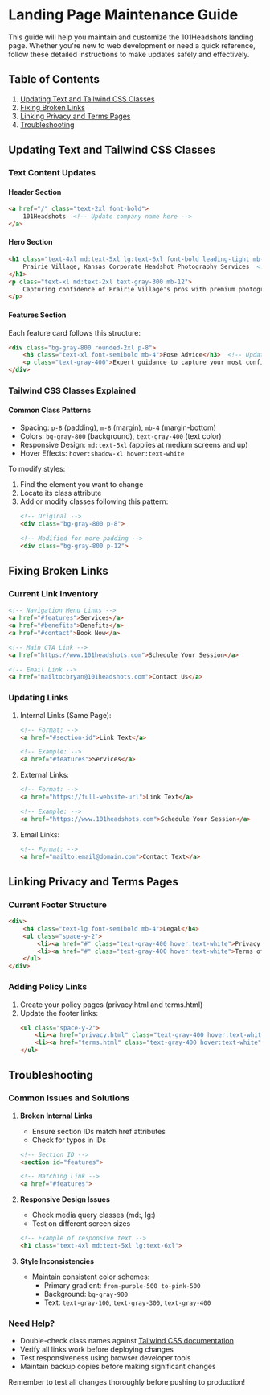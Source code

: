 # Landing Page Maintenance Guide

This guide will help you maintain and customize the 101Headshots landing page. Whether you're new to web development or need a quick reference, follow these detailed instructions to make updates safely and effectively.

## Table of Contents
1. [Updating Text and Tailwind CSS Classes](#updating-text-and-tailwind-css-classes)
2. [Fixing Broken Links](#fixing-broken-links)
3. [Linking Privacy and Terms Pages](#linking-privacy-and-terms-pages)
4. [Troubleshooting](#troubleshooting)

## Updating Text and Tailwind CSS Classes

### Text Content Updates

#### Header Section
```html
<a href="/" class="text-2xl font-bold">
    101Headshots  <!-- Update company name here -->
</a>
```

#### Hero Section
```html
<h1 class="text-4xl md:text-5xl lg:text-6xl font-bold leading-tight mb-8">
    Prairie Village, Kansas Corporate Headshot Photography Services  <!-- Update main heading -->
</h1>
<p class="text-xl md:text-2xl text-gray-300 mb-12">
    Capturing confidence of Prairie Village's pros with premium photography.  <!-- Update subheading -->
</p>
```

#### Features Section
Each feature card follows this structure:
```html
<div class="bg-gray-800 rounded-2xl p-8">
    <h3 class="text-xl font-semibold mb-4">Pose Advice</h3>  <!-- Update feature title -->
    <p class="text-gray-400">Expert guidance to capture your most confident and professional angles.</p>  <!-- Update feature description -->
</div>
```

### Tailwind CSS Classes Explained

#### Common Class Patterns
- Spacing: `p-8` (padding), `m-8` (margin), `mb-4` (margin-bottom)
- Colors: `bg-gray-800` (background), `text-gray-400` (text color)
- Responsive Design: `md:text-5xl` (applies at medium screens and up)
- Hover Effects: `hover:shadow-xl hover:text-white`

To modify styles:
1. Find the element you want to change
2. Locate its class attribute
3. Add or modify classes following this pattern:
   ```html
   <!-- Original -->
   <div class="bg-gray-800 p-8">
   
   <!-- Modified for more padding -->
   <div class="bg-gray-800 p-12">
   ```

## Fixing Broken Links

### Current Link Inventory
```html
<!-- Navigation Menu Links -->
<a href="#features">Services</a>
<a href="#benefits">Benefits</a>
<a href="#contact">Book Now</a>

<!-- Main CTA Link -->
<a href="https://www.101headshots.com">Schedule Your Session</a>

<!-- Email Link -->
<a href="mailto:bryan@101headshots.com">Contact Us</a>
```

### Updating Links
1. Internal Links (Same Page):
   ```html
   <!-- Format: -->
   <a href="#section-id">Link Text</a>
   
   <!-- Example: -->
   <a href="#features">Services</a>
   ```

2. External Links:
   ```html
   <!-- Format: -->
   <a href="https://full-website-url">Link Text</a>
   
   <!-- Example: -->
   <a href="https://www.101headshots.com">Schedule Your Session</a>
   ```

3. Email Links:
   ```html
   <!-- Format: -->
   <a href="mailto:email@domain.com">Contact Text</a>
   ```

## Linking Privacy and Terms Pages

### Current Footer Structure
```html
<div>
    <h4 class="text-lg font-semibold mb-4">Legal</h4>
    <ul class="space-y-2">
        <li><a href="#" class="text-gray-400 hover:text-white">Privacy Policy</a></li>
        <li><a href="#" class="text-gray-400 hover:text-white">Terms of Service</a></li>
    </ul>
</div>
```

### Adding Policy Links
1. Create your policy pages (privacy.html and terms.html)
2. Update the footer links:
   ```html
   <ul class="space-y-2">
       <li><a href="privacy.html" class="text-gray-400 hover:text-white">Privacy Policy</a></li>
       <li><a href="terms.html" class="text-gray-400 hover:text-white">Terms of Service</a></li>
   </ul>
   ```

## Troubleshooting

### Common Issues and Solutions

1. **Broken Internal Links**
   - Ensure section IDs match href attributes
   - Check for typos in IDs
   ```html
   <!-- Section ID -->
   <section id="features">
   
   <!-- Matching Link -->
   <a href="#features">
   ```

2. **Responsive Design Issues**
   - Check media query classes (md:, lg:)
   - Test on different screen sizes
   ```html
   <!-- Example of responsive text -->
   <h1 class="text-4xl md:text-5xl lg:text-6xl">
   ```

3. **Style Inconsistencies**
   - Maintain consistent color schemes:
     - Primary gradient: `from-purple-500 to-pink-500`
     - Background: `bg-gray-900`
     - Text: `text-gray-100`, `text-gray-300`, `text-gray-400`

### Need Help?
- Double-check class names against [Tailwind CSS documentation](https://tailwindcss.com/docs)
- Verify all links work before deploying changes
- Test responsiveness using browser developer tools
- Maintain backup copies before making significant changes

Remember to test all changes thoroughly before pushing to production!